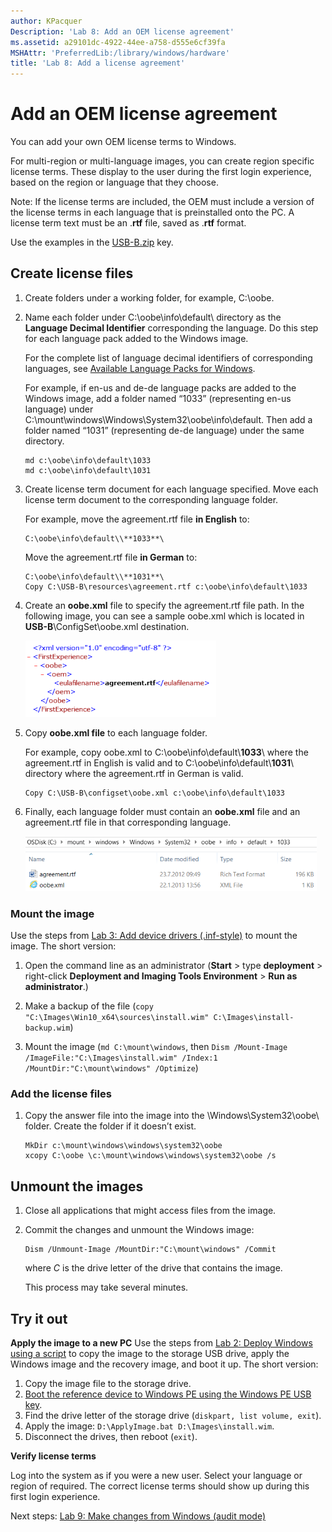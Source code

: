 ```yaml
---
author: KPacquer
Description: 'Lab 8: Add an OEM license agreement'
ms.assetid: a29101dc-4922-44ee-a758-d555e6cf39fa
MSHAttr: 'PreferredLib:/library/windows/hardware'
title: 'Lab 8: Add a license agreement'
---
```


# Add an OEM license agreement

You can add your own OEM license terms to Windows. 

For multi-region or multi-language images, you can create region specific license terms. These display to the user during the first login experience, based on the region or language that they choose. 

Note: If the license terms are included, the OEM must include a version of the license terms in each language that is preinstalled onto the PC. A license term text must be an .**rtf** file, saved as .**rtf** format.

Use the examples in the [USB-B.zip](http://download.microsoft.com/download/5/8/4/5844EE21-4EF5-45B7-8D36-31619017B76A/USB-B.zip) key.

## <span id="Create_license_files"></span>Create license files

1.  Create folders under a working folder, for example, C:\oobe. 

2.  Name each folder under C:\oobe\info\default\ directory as the **Language Decimal Identifier** corresponding the language. Do this step for each language pack added to the Windows image.

    For the complete list of language decimal identifiers of corresponding languages, see [Available Language Packs for Windows](available-language-packs-for-windows.md).

    For example, if en-us and de-de language packs are added to the Windows image, add a folder named “1033” (representing en-us language) under C:\mount\windows\Windows\System32\oobe\info\default\. Then add a folder named “1031” (representing de-de language) under the same directory.

    ```syntax
    md c:\oobe\info\default\1033
    md c:\oobe\info\default\1031
    ```

1.  Create license term document for each language specified. Move each license term document to the corresponding language folder.

    For example, move the agreement.rtf file **in English** to:  
    
    ```syntax
    C:\oobe\info\default\\**1033**\  
    ```

    Move the agreement.rtf file **in German** to: 
    
    ```syntax
    C:\oobe\info\default\\**1031**\ 
    Copy C:\USB-B\resources\agreement.rtf c:\oobe\info\default\1033
    ```

1.  Create an **oobe.xml** file to specify the agreement.rtf file path. In the following image, you can see a sample oobe.xml which is located in **USB-B**\ConfigSet\oobe.xml destination.

    ![Sample OOBE](images/sample-oobe.png)

2.  Copy **oobe.xml file** to each language folder.

    For example, copy oobe.xml to C:\oobe\info\default\\**1033**\ where the agreement.rtf in English is valid and to C:\oobe\info\default\\**1031**\ directory where the agreement.rtf in German is valid.

    ```syntax
    Copy C:\USB-B\configset\oobe.xml c:\oobe\info\default\1033
    ```

1.  Finally, each language folder must contain an **oobe.xml** file and an agreement.rtf file in that corresponding language.

    ![Agreement and OOBE files](images/agreement-and-oobe-files.png)


### <span id="Mount_the_image"></span>Mount the image

Use the steps from [Lab 3: Add device drivers (.inf-style)](add-device-drivers.md) to mount the image. The short version:

1.  Open the command line as an administrator (**Start** > type **deployment** > right-click **Deployment and Imaging Tools Environment** > **Run as administrator**.)

2.  Make a backup of the file (`copy "C:\Images\Win10_x64\sources\install.wim" C:\Images\install-backup.wim`)

3.  Mount the image (`md C:\mount\windows`, then `Dism /Mount-Image /ImageFile:"C:\Images\install.wim" /Index:1 /MountDir:"C:\mount\windows" /Optimize`)

### <span id="Add_the_license files"></span>Add the license files

1.  Copy the answer file into the image into the \\Windows\\System32\\oobe\\ folder. Create the folder if it doesn’t exist.

    ``` syntax
    MkDir c:\mount\windows\windows\system32\oobe
    xcopy C:\oobe \c:\mount\windows\windows\system32\oobe /s
    ```

## <span id="Unmount_the_images"></span> Unmount the images

1.  Close all applications that might access files from the image.

2.  Commit the changes and unmount the Windows image:

    ``` syntax
    Dism /Unmount-Image /MountDir:"C:\mount\windows" /Commit
    ```

    where *C* is the drive letter of the drive that contains the image.

    This process may take several minutes.

## <span id="Try_it_out"></span>Try it out

**Apply the image to a new PC**
Use the steps from [Lab 2: Deploy Windows using a script](deploy-windows-with-a-script-sxs.md) to copy the image to the storage USB drive, apply the Windows image and the recovery image, and boot it up. The short version:

1.  Copy the image file to the storage drive.
2.  [Boot the reference device to Windows PE using the Windows PE USB key](install-windows-pe-sxs.md).
3.  Find the drive letter of the storage drive (`diskpart, list volume, exit`).
4.  Apply the image: `D:\ApplyImage.bat D:\Images\install.wim`.
5.  Disconnect the drives, then reboot (`exit`).
	
**Verify license terms**

Log into the system as if you were a new user. Select your language or region of required. The correct license terms should show up during this first login experience.

Next steps: [Lab 9: Make changes from Windows (audit mode)](prepare-a-snapshot-of-the-pc-generalize-and-capture-windows-images-blue-sxs.md)